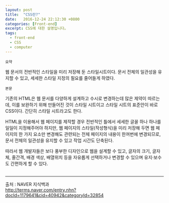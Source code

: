 ```yaml
---
layout: post
title:  "CSS란?"
date:   2016-12-24 22:12:30 +0800
categories: [Front-end]
excerpt: CSS에 대한 설명입니다。
tags:
  - front-end
  - CSS
  - computer
---
```



`요약`


웹 문서의 전반적인 스타일을 미리 저장해 둔 스타일시트이다. 문서 전체의 일관성을 유지할 수 있고, 세세한 스타일 지정의 필요를 줄어들게 하였다.


`본문`


기존의 HTML은 웹 문서를 다양하게 설계하고 수시로 변경하는데 많은 제약이 따르는데, 이를 보완하기 위해 만들어진 것이 스타일 시트이고 스타일 시트의 표준안이 바로 CSS이다. 간단히 스타일 시트라고도 한다.

HTML을 이용해서 웹 페이지를 제작할 경우 전반적인 틀에서 세세한 글꼴 하나 하나를 일일이 지정해주어야 하지만, 웹 페이지의 스타일(작성형식)을 미리 저장해 두면 웹 페이지의 한 가지 요소만 변경해도 관련되는 전체 페이지의 내용이 한꺼번에 변경되므로, 문서 전체의 일관성을 유지할 수 있고 작업 시간도 단축된다.

따라서 웹 개발자들은 보다 풍부한 디자인으로 웹을 설계할 수 있고, 글자의 크기, 글자체, 줄간격, 배경 색상, 배열위치 등을 자유롭게 선택하거나 변경할 수 있으며 유지·보수도 간편하게 할 수 있다.<br/><br/>

------

출처 : NAVER 지식백과<br/>
<a href="http://terms.naver.com/entry.nhn?docId=1179641&cid=40942&categoryId=32854">http://terms.naver.com/entry.nhn?docId=1179641&cid=40942&categoryId=32854</a>